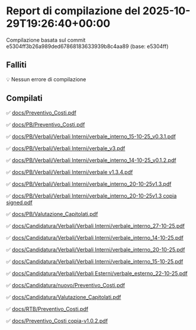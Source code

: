# Report di compilazione del 2025-10-29T19:26:40+00:00

Compilazione basata sul commit e5304ff3b26a989ded67868183633939b8c4aa89 (base: e5304ff)

## Falliti
💡 Nessun errore di compilazione

## Compilati
✅ [docs/Preventivo_Costi.pdf](docs/Preventivo_Costi.pdf)

✅ [docs/PB/Preventivo_Costi.pdf](docs/PB/Preventivo_Costi.pdf)

✅ [docs/PB/Verbali/Verbali Interni/verbale_interno_15-10-25_v0.3.1.pdf](docs/PB/Verbali/Verbali%20Interni/verbale_interno_15-10-25_v0.3.1.pdf)

✅ [docs/PB/Verbali/Verbali Interni/verbale_v3.pdf](docs/PB/Verbali/Verbali%20Interni/verbale_v3.pdf)

✅ [docs/PB/Verbali/Verbali Interni/verbale_interno_14-10-25_v0.1.2.pdf](docs/PB/Verbali/Verbali%20Interni/verbale_interno_14-10-25_v0.1.2.pdf)

✅ [docs/PB/Verbali/Verbali Interni/verbale v1.3.4.pdf](docs/PB/Verbali/Verbali%20Interni/verbale%20v1.3.4.pdf)

✅ [docs/PB/Verbali/Verbali Interni/verbale_interno_20-10-25v1.3.pdf](docs/PB/Verbali/Verbali%20Interni/verbale_interno_20-10-25v1.3.pdf)

✅ [docs/PB/Verbali/Verbali Interni/verbale_interno_20-10-25v1.3 copia signed.pdf](docs/PB/Verbali/Verbali%20Interni/verbale_interno_20-10-25v1.3%20copia%20signed.pdf)

✅ [docs/PB/Valutazione_Capitolati.pdf](docs/PB/Valutazione_Capitolati.pdf)

✅ [docs/Candidatura/Verbali/Verbali Interni/verbale_interno_27-10-25.pdf](docs/Candidatura/Verbali/Verbali%20Interni/verbale_interno_27-10-25.pdf)

✅ [docs/Candidatura/Verbali/Verbali Interni/verbale_interno_14-10-25.pdf](docs/Candidatura/Verbali/Verbali%20Interni/verbale_interno_14-10-25.pdf)

✅ [docs/Candidatura/Verbali/Verbali Interni/verbale_interno_20-10-25.pdf](docs/Candidatura/Verbali/Verbali%20Interni/verbale_interno_20-10-25.pdf)

✅ [docs/Candidatura/Verbali/Verbali Interni/verbale_interno_15-10-25.pdf](docs/Candidatura/Verbali/Verbali%20Interni/verbale_interno_15-10-25.pdf)

✅ [docs/Candidatura/Verbali/Verbali Esterni/verbale_esterno_22-10-25.pdf](docs/Candidatura/Verbali/Verbali%20Esterni/verbale_esterno_22-10-25.pdf)

✅ [docs/Candidatura/nuovo/Preventivo_Costi.pdf](docs/Candidatura/nuovo/Preventivo_Costi.pdf)

✅ [docs/Candidatura/Valutazione_Capitolati.pdf](docs/Candidatura/Valutazione_Capitolati.pdf)

✅ [docs/RTB/Preventivo_Costi.pdf](docs/RTB/Preventivo_Costi.pdf)

✅ [docs/Preventivo_Costi copia-v1.0.2.pdf](docs/Preventivo_Costi%20copia-v1.0.2.pdf)

